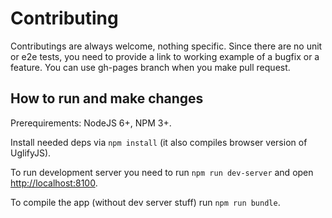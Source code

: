 # Contributing

Contributings are always welcome, nothing specific. Since there are no unit or e2e tests, you need to provide a link to working example of a bugfix or a feature. You can use gh-pages branch when you make pull request.

## How to run and make changes

Prerequirements: NodeJS 6+, NPM 3+.

Install needed deps via ``npm install`` (it also compiles browser version of UglifyJS).

To run development server you need to run ``npm run dev-server`` and open [http://localhost:8100](http://localhost:8100).

To compile the app (without dev server stuff) run ``npm run bundle``.
